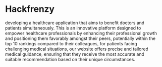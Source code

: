# Hackfrenzy
developing a healthcare application that aims to benefit doctors and patients simultaneously. This is an innovative platform designed to empower healthcare professionals by enhancing their professional growth and positioning them favorably amongst their peers, potentially within the top 10 rankings compared to their colleagues, for patients facing challenging medical situations, our website offers precise and tailored medical guidance, ensuring that they receive the most accurate and suitable recommendation based on their unique circumstances. 
